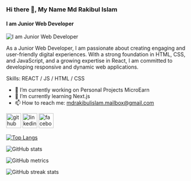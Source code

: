 ### Hi there 👋, My Name Md Rakibul Islam
#### I am Junior Web Developer
![I am Junior Web Developer](https://i.ibb.co/N7Wpm9C/1.jpg)

As a Junior Web Developer, I am passionate about creating engaging and user-friendly digital experiences. With a strong foundation in HTML, CSS, and JavaScript, and a growing expertise in React, I am committed to developing responsive and dynamic web applications.


Skills:  REACT / JS / HTML / CSS

- 🔭 I’m currently working on Personal Projects MicroEarn 
- 🌱 I’m currently learning Next.js 
- 📫 How to reach me: mdrakibulislam.mailbox@gmail.com 


[<img src='https://cdn.jsdelivr.net/npm/simple-icons@3.0.1/icons/github.svg' alt='github' height='40'>](https://github.com/rakibgithub21)  [<img src='https://cdn.jsdelivr.net/npm/simple-icons@3.0.1/icons/linkedin.svg' alt='linkedin' height='40'>](https://www.linkedin.com/in/mdrakibulislam71/)  [<img src='https://cdn.jsdelivr.net/npm/simple-icons@3.0.1/icons/facebook.svg' alt='facebook' height='40'>](https://www.facebook.com/web.rakib21)  

[![Top Langs](https://github-readme-stats.vercel.app/api/top-langs/?username=rakibgithub21)](https://github.com/anuraghazra/github-readme-stats)

![GitHub stats](https://github-readme-stats.vercel.app/api?username=rakibgithub21&show_icons=true&count_private=true)  

![GitHub metrics](https://metrics.lecoq.io/rakibgithub21)  

![GitHub streak stats](https://streak-stats.demolab.com/?user=rakibgithub21)  


